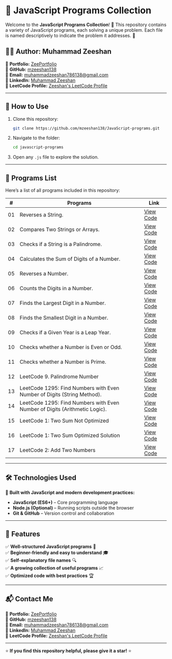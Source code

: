 # 🚀 JavaScript Programs Collection

Welcome to the **JavaScript Programs Collection**! 📜 This repository contains a variety of JavaScript programs, each solving a unique problem. Each file is named descriptively to indicate the problem it addresses. 📝

## 👨‍💻 Author: Muhammad Zeeshan

🔗 **Portfolio:** [ZeePortfolio](https://mzeeshan138.github.io/ZeePortfolio/)  
🐙 **GitHub:** [mzeeshan138](https://github.com/mzeeshan138)  
📧 **Email:** muhammadzeeshan786138@gmail.com  
🔗 **LinkedIn:** [Muhammad Zeeshan](https://www.linkedin.com/in/muhammad-zeeshan-087584306/)  
🔗 **LeetCode Profile:** [Zeeshan's LeetCode Profile](https://leetcode.com/u/zeeshan106/)

---

## 📌 How to Use

1. Clone this repository:
   ```bash
   git clone https://github.com/mzeeshan138/JavaScript-programs.git
   ```
2. Navigate to the folder:
   ```bash
   cd javascript-programs
   ```
3. Open any `.js` file to explore the solution.

---

## 📝 Programs List

Here’s a list of all programs included in this repository:

| #   | Programs                                                                   | Link                                                                                  |
| --- | -------------------------------------------------------------------------- | ------------------------------------------------------------------------------------- |
| 01  | Reverses a String.                                                         | [View Code](js1-write-a-program-to-reverse-a-string.js)                               |
| 02  | Compares Two Strings or Arrays.                                            | [View Code](js2-write-a-program-to-compare-two-strings-or-arrays.js)                  |
| 03  | Checks if a String is a Palindrome.                                        | [View Code](js3-write-a-program-to-check-a-string-is-palindrome-or-not.js)            |
| 04  | Calculates the Sum of Digits of a Number.                                  | [View Code](js4-write-a-program-to-calculate-the-sum-of-the-digits-of-a-number.js)    |
| 05  | Reverses a Number.                                                         | [View Code](js5-write-a-program-to-reverse-a-number.js)                               |
| 06  | Counts the Digits in a Number.                                             | [View Code](js6-write-a-program-to-count-the-digits-in-a-number.js)                   |
| 07  | Finds the Largest Digit in a Number.                                       | [View Code](js7-write-a-program-to-find-the-largest-digit-in-a-number.js)             |
| 08  | Finds the Smallest Digit in a Number.                                      | [View Code](js8-write-a-program-to-find-the-smallest-digit-in-a-number.js)            |
| 09  | Checks if a Given Year is a Leap Year.                                     | [View Code](js9-write-a-program-to-check-given-year-is-a-leap-year-or-not.js)         |
| 10  | Checks whether a Number is Even or Odd.                                    | [View Code](js10-write-a-program-to-check-whether-a-number-is-even-or-odd.js)         |
| 11  | Checks whether a Number is Prime.                                          | [View Code](js11-write-a-program-to-check-whether-a-number-is-prime-number-or-not.js) |
| 12  | LeetCode 9. Palindrome Number                                              | [View Code](js12-leetcode-9-palindrome-number.js)                                     |
| 13  | LeetCode 1295: Find Numbers with Even Number of Digits (String Method).    | [View Code](js13-leetcode-1295-find-numbers-with-even-number-of-digits-a.js)          |
| 14  | LeetCode 1295: Find Numbers with Even Number of Digits (Arithmetic Logic). | [View Code](js14-leetcode-1295-find-numbers-with-even-number-of-digits-b.js)          |
| 15  | LeetCode 1: Two Sum Not Optimized                                          | [View Code](js15-leetcode-1-two-sum.js)                                               |
| 16  | LeetCode 1: Two Sum Optimized Solution                                     | [View Code](js16-leetcode-1-two-sum-optimized.js)                                     |
| 17  | LeetCode 2: Add Two Numbers                                                | [View Code](js17-leetcode-2-add-two-numbers.js)                                       |

---

## 🛠️ Technologies Used

🚀 **Built with JavaScript and modern development practices:**

- **JavaScript (ES6+)** – Core programming language
- **Node.js (Optional)** – Running scripts outside the browser
- **Git & GitHub** – Version control and collaboration

---

## 🌟 Features

✅ **Well-structured JavaScript programs** 📜  
✅ **Beginner-friendly and easy to understand** 🎓  
✅ **Self-explanatory file names** 🔍  
✅ **A growing collection of useful programs** 📈  
✅ **Optimized code with best practices** 🏆

---

## 📬 Contact Me

🔗 **Portfolio:** [ZeePortfolio](https://mzeeshan138.github.io/ZeePortfolio/)  
🐙 **GitHub:** [mzeeshan138](https://github.com/mzeeshan138)  
📧 **Email:** muhammadzeeshan786138@gmail.com  
🔗 **LinkedIn:** [Muhammad Zeeshan](https://www.linkedin.com/in/muhammad-zeeshan-087584306/)  
🔗 **LeetCode Profile:** [Zeeshan's LeetCode Profile](https://leetcode.com/u/zeeshan106/)

---

⭐ **If you find this repository helpful, please give it a star!** ⭐
